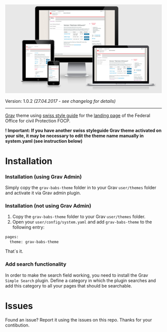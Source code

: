 ![Grav BABS theme](thumbnail.jpg)


Version: 1.0.2 _(27.04.2017 - see changelog for details)_

---

[Grav](https://getgrav.org) theme using [swiss style guide](https://github.com/swiss/styleguide) for the [landing page](https://babs.zem.ch) of the Federal Office for civil Protection FOCP.

**! Important: If you have another swiss styleguide Grav theme activated on your site, it may be necessary to edit the theme name manually in system.yaml (see instruction below)**

# Installation

### Installation (using Grav Admin)
Simply copy the `grav-babs-theme` folder in to your Grav `user/themes` folder and activate it via Grav admin plugin.

### Installation (not using Grav Admin)
1. Copy the `grav-babs-theme` folder to your Grav `user/themes` folder. 
2. Open your `user/config/system.yaml` and add `grav-babs-theme` to the following entry:
 
```
pages:
  theme: grav-babs-theme
```
That`s it. 

### Add search functionality
In order to make the search field working, you need to install the Grav `Simple Search` plugin. Define a category in which the plugin searches and add this category to all your pages that should be searchable.

# Issues
Found an issue? Report it using the issues on this repo. Thanks for your contibution.